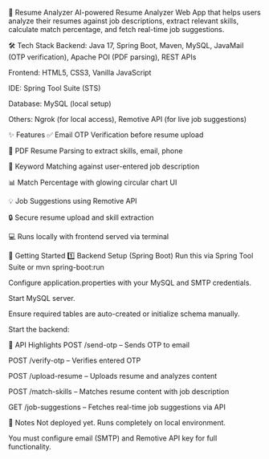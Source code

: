 💼 Resume Analyzer
AI-powered Resume Analyzer Web App that helps users analyze their resumes against job descriptions, extract relevant skills, calculate match percentage, and fetch real-time job suggestions.

🛠 Tech Stack
Backend: Java 17, Spring Boot, Maven, MySQL, JavaMail (OTP verification), Apache POI (PDF parsing), REST APIs

Frontend: HTML5, CSS3, Vanilla JavaScript

IDE: Spring Tool Suite (STS)

Database: MySQL (local setup)

Others: Ngrok (for local access), Remotive API (for live job suggestions)

✨ Features
✅ Email OTP Verification before resume upload

📄 PDF Resume Parsing to extract skills, email, phone

🤖 Keyword Matching against user-entered job description

📊 Match Percentage with glowing circular chart UI

💡 Job Suggestions using Remotive API

🔒 Secure resume upload and skill extraction

💻 Runs locally with frontend served via terminal

🚀 Getting Started
1️⃣ Backend Setup (Spring Boot)
Run this via Spring Tool Suite or mvn spring-boot:run

Configure application.properties with your MySQL and SMTP credentials.

Start MySQL server.

Ensure required tables are auto-created or initialize schema manually.

Start the backend:

🔑 API Highlights
POST /send-otp – Sends OTP to email

POST /verify-otp – Verifies entered OTP

POST /upload-resume – Uploads resume and analyzes content

POST /match-skills – Matches resume content with job description

GET /job-suggestions – Fetches real-time job suggestions via API

📌 Notes
Not deployed yet. Runs completely on local environment.

You must configure email (SMTP) and Remotive API key for full functionality.

